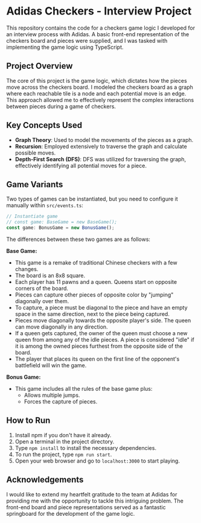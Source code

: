 # Adidas Checkers - Interview Project

This repository contains the code for a checkers game logic I developed for an interview process with Adidas. A basic front-end representation of the checkers board and pieces were supplied, and I was tasked with implementing the game logic using TypeScript.

## Project Overview

The core of this project is the game logic, which dictates how the pieces move across the checkers board. I modeled the checkers board as a graph where each reachable tile is a node and each potential move is an edge. This approach allowed me to effectively represent the complex interactions between pieces during a game of checkers.

## Key Concepts Used

- **Graph Theory**: Used to model the movements of the pieces as a graph.
- **Recursion**: Employed extensively to traverse the graph and calculate possible moves.
- **Depth-First Search (DFS)**: DFS was utilized for traversing the graph, effectively identifying all potential moves for a piece.

## Game Variants

Two types of games can be instantiated, but you need to configure it manually within `src/events.ts`:

```typescript
// Instantiate game
// const game: BaseGame = new BaseGame();
const game: BonusGame = new BonusGame();
```

The differences between these two games are as follows:

**Base Game:**

- This game is a remake of traditional Chinese checkers with a few changes.
- The board is an 8x8 square.
- Each player has 11 pawns and a queen. Queens start on opposite corners of the board.
- Pieces can capture other pieces of opposite color by "jumping" diagonally over them.
- To capture, a piece must be diagonal to the piece and have an empty space in the same direction, next to the piece being captured.
- Pieces move diagonally towards the opposite player's side. The queen can move diagonally in any direction.
- If a queen gets captured, the owner of the queen must choose a new queen from among any of the idle pieces. A piece is considered "idle" if it is among the owned pieces furthest from the opposite side of the board.
- The player that places its queen on the first line of the opponent's battlefield will win the game.

**Bonus Game:**

- This game includes all the rules of the base game plus:
  - Allows multiple jumps.
  - Forces the capture of pieces.

## How to Run

1. Install npm if you don't have it already.
2. Open a terminal in the project directory.
3. Type `npm install` to install the necessary dependencies.
4. To run the project, type `npm run start`.
5. Open your web browser and go to `localhost:3000` to start playing.

## Acknowledgements

I would like to extend my heartfelt gratitude to the team at Adidas for providing me with the opportunity to tackle this intriguing problem. The front-end board and piece representations served as a fantastic springboard for the development of the game logic.
